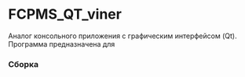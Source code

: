 # FCPMS_QT_viner
Аналог консольного приложения с графическим интерфейсом (Qt).
Программа предназначена для 

### Сборка
